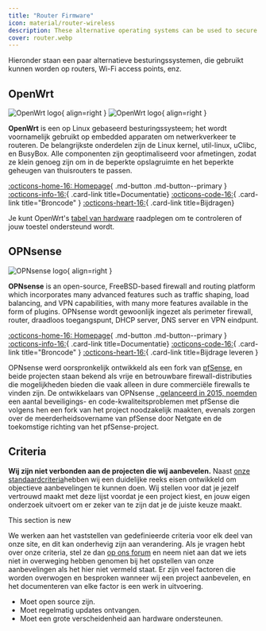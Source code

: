 ```yaml
---
title: "Router Firmware"
icon: material/router-wireless
description: These alternative operating systems can be used to secure your router or Wi-Fi access point.
cover: router.webp
---
```


Hieronder staan een paar alternatieve besturingssystemen, die gebruikt kunnen worden op routers, Wi-Fi access points, enz.

## OpenWrt

<div class="admonition recommendation" markdown>

![OpenWrt logo](assets/img/router/openwrt.svg#only-light){ align=right }
![OpenWrt logo](assets/img/router/openwrt-dark.svg#only-dark){ align=right }

**OpenWrt** is een op Linux gebaseerd besturingssysteem; het wordt voornamelijk gebruikt op embedded apparaten om netwerkverkeer te routeren. De belangrijkste onderdelen zijn de Linux kernel, util-linux, uClibc, en BusyBox. Alle componenten zijn geoptimaliseerd voor afmetingen, zodat ze klein genoeg zijn om in de beperkte opslagruimte en het beperkte geheugen van thuisrouters te passen.

[:octicons-home-16: Homepage](https://openwrt.org){ .md-button .md-button--primary }
[:octicons-info-16:](https://openwrt.org/docs/start){ .card-link title=Documentatie}
[:octicons-code-16:](https://github.com/openwrt/openwrt){ .card-link title="Broncode" }
[:octicons-heart-16:](https://openwrt.org/donate){ .card-link title=Bijdragen}

</details>

</div>

Je kunt OpenWrt's [tabel van hardware](https://openwrt.org/toh/start) raadplegen om te controleren of jouw toestel ondersteund wordt.

## OPNsense

<div class="admonition recommendation" markdown>

![OPNsense logo](assets/img/router/opnsense.svg){ align=right }

**OPNsense** is an open-source, FreeBSD-based firewall and routing platform which incorporates many advanced features such as traffic shaping, load balancing, and VPN capabilities, with many more features available in the form of plugins. OPNsense wordt gewoonlijk ingezet als perimeter firewall, router, draadloos toegangspunt, DHCP server, DNS server en VPN eindpunt.

[:octicons-home-16: Homepage](https://opnsense.org/){ .md-button .md-button--primary }
[:octicons-info-16:](https://docs.opnsense.org/index.html){ .card-link title=Documentatie}
[:octicons-code-16:](https://github.com/opnsense){ .card-link title="Broncode" }
[:octicons-heart-16:](https://opnsense.org/donate/){ .card-link title=Bijdrage leveren }

</details>

</div>

OPNsense werd oorspronkelijk ontwikkeld als een fork van [pfSense](https://en.wikipedia.org/wiki/PfSense), en beide projecten staan bekend als vrije en betrouwbare firewall-distributies die mogelijkheden bieden die vaak alleen in dure commerciële firewalls te vinden zijn. De ontwikkelaars van OPNsense [, gelanceerd in 2015, noemden](https://docs.opnsense.org/history/thefork.html) een aantal beveiligings- en code-kwaliteitsproblemen met pfSense die volgens hen een fork van het project noodzakelijk maakten, evenals zorgen over de meerderheidsovername van pfSense door Netgate en de toekomstige richting van het pfSense-project.

## Criteria

**Wij zijn niet verbonden aan de projecten die wij aanbevelen.** Naast [onze standaardcriteria](about/criteria.md)hebben wij een duidelijke reeks eisen ontwikkeld om objectieve aanbevelingen te kunnen doen. Wij stellen voor dat je jezelf vertrouwd maakt met deze lijst voordat je een project kiest, en jouw eigen onderzoek uitvoert om er zeker van te zijn dat je de juiste keuze maakt.

<div class="admonition example" markdown>
<p class="admonition-title">This section is new</p>

We werken aan het vaststellen van gedefinieerde criteria voor elk deel van onze site, en dit kan onderhevig zijn aan verandering. Als je vragen hebt over onze criteria, stel ze dan [op ons forum](https://discuss.privacyguides.net/latest) en neem niet aan dat we iets niet in overweging hebben genomen bij het opstellen van onze aanbevelingen als het hier niet vermeld staat. Er zijn veel factoren die worden overwogen en besproken wanneer wij een project aanbevelen, en het documenteren van elke factor is een werk in uitvoering.

</div>

- Moet open source zijn.
- Moet regelmatig updates ontvangen.
- Moet een grote verscheidenheid aan hardware ondersteunen.
